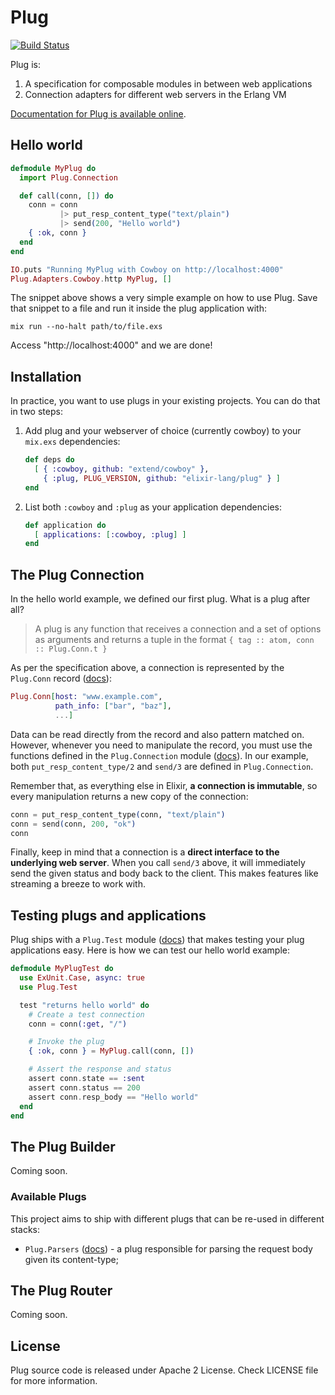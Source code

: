 # Plug

[![Build Status](https://travis-ci.org/elixir-lang/plug.png?branch=master)](https://travis-ci.org/elixir-lang/plug)

Plug is:

1. A specification for composable modules in between web applications
2. Connection adapters for different web servers in the Erlang VM

[Documentation for Plug is available online](http://elixir-lang.org/docs/plug/).

## Hello world

```elixir
defmodule MyPlug do
  import Plug.Connection

  def call(conn, []) do
    conn = conn
           |> put_resp_content_type("text/plain")
           |> send(200, "Hello world")
    { :ok, conn }
  end
end

IO.puts "Running MyPlug with Cowboy on http://localhost:4000"
Plug.Adapters.Cowboy.http MyPlug, []
```

The snippet above shows a very simple example on how to use Plug. Save that snippet to a file and run it inside the plug application with:

    mix run --no-halt path/to/file.exs

Access "http://localhost:4000" and we are done!

## Installation

In practice, you want to use plugs in your existing projects. You can do that in two steps:

1. Add plug and your webserver of choice (currently cowboy) to your `mix.exs` dependencies:

    ```elixir
    def deps do
      [ { :cowboy, github: "extend/cowboy" },
        { :plug, PLUG_VERSION, github: "elixir-lang/plug" } ]
    end
    ```

2. List both `:cowboy` and `:plug` as your application dependencies:

    ```elixir
    def application do
      [ applications: [:cowboy, :plug] ]
    end
    ```

## The Plug Connection

In the hello world example, we defined our first plug. What is a plug after all?

> A plug is any function that receives a connection and a set of options as arguments and returns a tuple in the format `{ tag :: atom, conn :: Plug.Conn.t }`

As per the specification above, a connection is represented by the `Plug.Conn` record ([docs](http://elixir-lang.org/docs/plug/Plug.Conn.html)):

```elixir
Plug.Conn[host: "www.example.com",
          path_info: ["bar", "baz"],
          ...]
```

Data can be read directly from the record and also pattern matched on. However, whenever you need to manipulate the record, you must use the functions defined in the `Plug.Connection` module ([docs](http://elixir-lang.org/docs/plug/Plug.Connection.html)). In our example, both `put_resp_content_type/2` and `send/3` are defined in `Plug.Connection`.

Remember that, as everything else in Elixir, **a connection is immutable**, so every manipulation returns a new copy of the connection:

```elixir
conn = put_resp_content_type(conn, "text/plain")
conn = send(conn, 200, "ok")
conn
```

Finally, keep in mind that a connection is a **direct interface to the underlying web server**. When you call `send/3` above, it will immediately send the given status and body back to the client. This makes features like streaming a breeze to work with.

## Testing plugs and applications

Plug ships with a `Plug.Test` module ([docs](http://elixir-lang.org/docs/plug/Plug.Test.html)) that makes testing your plug applications easy. Here is how we can test our hello world example:

```elixir
defmodule MyPlugTest do
  use ExUnit.Case, async: true
  use Plug.Test

  test "returns hello world" do
    # Create a test connection
    conn = conn(:get, "/")

    # Invoke the plug
    { :ok, conn } = MyPlug.call(conn, [])

    # Assert the response and status
    assert conn.state == :sent
    assert conn.status == 200
    assert conn.resp_body == "Hello world"
  end
end
```

## The Plug Builder

Coming soon.

### Available Plugs

This project aims to ship with different plugs that can be re-used in different stacks:

* `Plug.Parsers` ([docs](http://elixir-lang.org/docs/plug/Plug.Parsers.html)) - a plug responsible for parsing the request body given its content-type;

## The Plug Router

Coming soon.

## License

Plug source code is released under Apache 2 License.
Check LICENSE file for more information.
